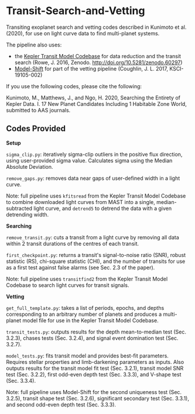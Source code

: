 # Transit-Search-and-Vetting

Transiting exoplanet search and vetting codes described in Kunimoto et al. (2020), for use on light curve data to find multi-planet systems.

The pipeline also uses: 

- the [Kepler Transit Model Codebase](https://github.com/jasonfrowe/Kepler) for data reduction and the transit search (Rowe, J. 2016, Zenodo. http://doi.org/10.5281/zenodo.60297)
- [Model-Shift](https://github.com/JeffLCoughlin/Model-Shift) for part of the vetting pipeline (Coughlin, J. L. 2017, KSCI-19105-002)

If you use the following codes, please cite the following:

Kunimoto, M., Matthews, J., and Ngo, H. 2020, Searching the Entirety of Kepler Data. I. 17 New Planet Candidates Including 1 Habitable Zone World, submitted to AAS journals.

## Codes Provided

**Setup**

`sigma_clip.py`: iteratively sigma-clip outliers in the positive flux direction, using user-provided sigma value. Calculates sigma using the Median Absolute Deviation.

`remove_gaps.py`: removes data near gaps of user-defined width in a light curve.

Note: full pipeline uses `kfitsread` from the Kepler Transit Model Codebase to combine downloaded light curves from MAST into a single, median-subtracted light curve, and `detrend5` to detrend the data with a given detrending width.

**Searching**

`remove_transit.py`: cuts a transit from a light curve by removing all data within 2 transit durations of the centres of each transit.

`first_checkpoint.py`: returns a transit's signal-to-noise ratio (SNR), robust statistic (RS), chi-square statistic (CHI), and the number of transits for use as a first test against false alarms (see Sec. 2.3 of the paper).

Note: full pipeline uses `transitfind2` from the Kepler Transit Model Codebase to search light curves for transit signals.

**Vetting**

`get_full_template.py`: takes a list of periods, epochs, and depths corresponding to an arbitrary number of planets and produces a multi-planet model file for use in the Kepler Transit Model Codebase.

`transit_tests.py`: outputs results for the depth mean-to-median test (Sec. 3.2.3), chases tests (Sec. 3.2.4), and signal event domination test (Sec. 3.2.7).

`model_tests.py`: fits transit model and provides best-fit parameters. Requires stellar properties and limb-darkening parameters as inputs. Also outputs results for the transit model fit test (Sec. 3.2.1), transit model SNR test (Sec. 3.2.2), first odd-even depth test (Sec. 3.3.3), and V-shape test (Sec. 3.3.4).

Note: full pipeline uses Model-Shift for the second uniqueness test (Sec. 3.2.5), transit shape test (Sec. 3.2.6), significant secondary test (Sec. 3.3.1), and second odd-even depth test (Sec. 3.3.3).
